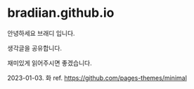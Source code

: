 # bradiian.github.io

안녕하세요 브래디 입니다.

생각글을 공유합니다.

재미있게 읽어주시면 좋겠습니다.

2023-01-03. 화
ref. https://github.com/pages-themes/minimal
